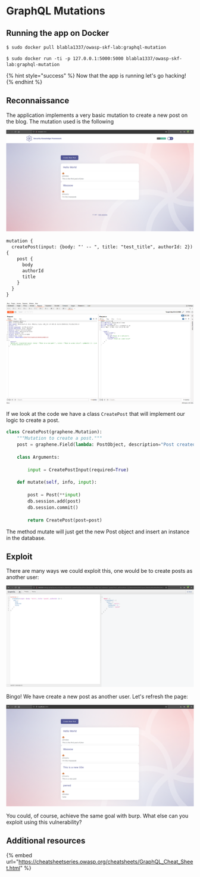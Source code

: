 # GraphQL Mutations

## Running the app on Docker

```
$ sudo docker pull blabla1337/owasp-skf-lab:graphql-mutation
```

```text
$ sudo docker run -ti -p 127.0.0.1:5000:5000 blabla1337/owasp-skf-lab:graphql-mutation
```

{% hint style="success" %}
Now that the app is running let's go hacking!
{% endhint %}

## Reconnaissance

The application implements a very basic mutation to create a new post on the blog. The mutation used is the following

![](../../.gitbook/assets/python/Graphql-Mutations/1.png)

```
mutation {
  createPost(input: {body: "' -- ", title: "test_title", authorId: 2}) {
    post {
      body
      authorId
      title
    }
  }
}
```

![](../../.gitbook/assets/python/Graphql-Mutations/2.png)

If we look at the code we have a class `CreatePost` that will implement our logic to create a post.

```python
class CreatePost(graphene.Mutation):
    """Mutation to create a post."""
    post = graphene.Field(lambda: PostObject, description="Post created by this mutation.")

    class Arguments:

        input = CreatePostInput(required=True)

    def mutate(self, info, input):

        post = Post(**input)
        db.session.add(post)
        db.session.commit()

        return CreatePost(post=post)
```

The method mutate will just get the new Post object and insert an instance in the database.

## Exploit

There are many ways we could exploit this, one would be to create posts as another user:

![](../../.gitbook/assets/python/Graphql-Mutations/3.png)

Bingo! We have create a new post as another user. Let's refresh the page:

![](../../.gitbook/assets/python/Graphql-Mutations/4.png)

You could, of course, achieve the same goal with burp.
What else can you exploit using this vulnerability?

## Additional resources

{% embed url="https://cheatsheetseries.owasp.org/cheatsheets/GraphQL_Cheat_Sheet.html" %}
